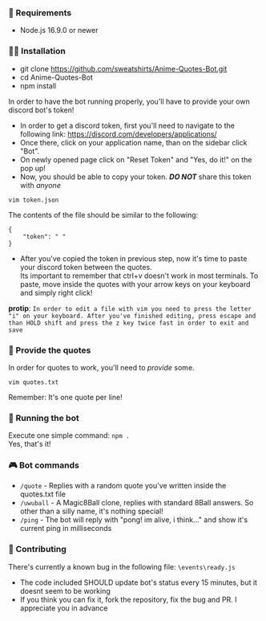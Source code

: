 ### 🧃 Requirements
- Node.js 16.9.0 or newer

### 🐱‍💻 Installation
- git clone https://github.com/sweatshirts/Anime-Quotes-Bot.git
- cd Anime-Quotes-Bot
- npm install

In order to have the bot running properly, you'll have to provide your own discord bot's token!

- In order to get a discord token, first you'll need to navigate to the following link: https://discord.com/developers/applications/
- Once there, click on your application name, than on the sidebar click "Bot".
- On newly opened page click on "Reset Token" and "Yes, do it!" on the pop up!
- Now, you should be able to copy your token. ***DO NOT*** share this token with *anyone*

``vim token.json``

The contents of the file should be similar to the following:
```
{
    "token": " "
}
```

- After you've copied the token in previous step, now it's time to paste your discord token between the quotes.<br/> Its important to remember that ctrl+v doesn't work in most terminals. To paste, move inside the quotes with your arrow keys on your keyboard and simply right click!

**protip**: ``In order to edit a file with vim you need to press the letter "i" on your keyboard. After you've finished editing, press escape and than HOLD shift and press the z key twice fast in order to exit and save``

### 💬 Provide the quotes
In order for quotes to work, you'll need to *provide* some.

``vim quotes.txt``

Remember: It's one quote per line!

### 🎉 Running the bot
Execute one simple command: ``npm . ``<br/>
Yes, that's it!

### 🎮 Bot commands
- ``/quote`` - Replies with a random quote you've written inside the quotes.txt file
- ``/uwuball`` - A Magic8Ball clone, replies with standard 8Ball answers. So other than a silly name, it's nothing special!
- ``/ping`` - The bot will reply with "pong! im alive, i think..." and show it's current ping in milliseconds


### 🤝 Contributing

There's currently a known bug in the following file: ``\events\ready.js``
 - The code included SHOULD update bot's status every 15 minutes, but it doesnt seem to be working
 - If you think you can fix it, fork the repository, fix the bug and PR. I appreciate you in advance 

